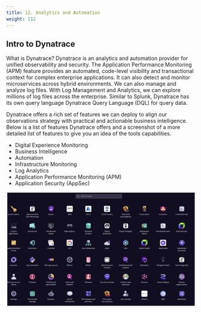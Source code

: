 ```yaml
---
title: 12. Analytics and Automation
weight: 112
---
```


## Intro to Dynatrace

What is Dynatrace? Dynatrace is an analytics and automation provider for unified observability and security. The Application Performance Monitoring (APM) feature provides an automated, code-level visibility and transactional context for complex enterprise applications. It can also detect and monitor microservices across hybrid environments. We can also manage and analyze log files. With Log Management and Analytics, we can explore millions of log files across the enterprise. Similar to Splunk, Dynatrace has its own query language Dynatrace Query Language (DQL) for query data. 

Dynatrace offers a rich set of features we can deploy to align our observations strategy with practical and actionable business intelligence. Below is a list of features Dynatrace offers and a screenshot of a more detailed list of features to give you an idea of the tools capabilities. 

* Digital Experience Monitoring
* Business Intelligence
* Automation  
* Infrastructure Monitoring 
* Log Analytics
* Application Performance Monitoring (APM)
* Application Security (AppSec)

![Dynatrace Offering](./images/dynatrace-offerings.png "Dynatrace full course offerings")


